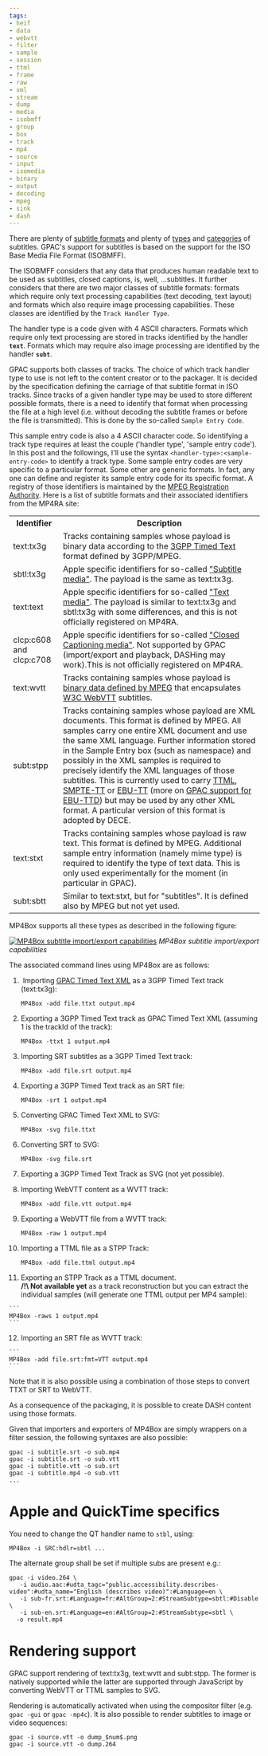```yaml
---
tags:
- heif
- data
- webvtt
- filter
- sample
- session
- ttml
- frame
- raw
- xml
- stream
- dump
- media
- isobmff
- group
- box
- track
- mp4
- source
- input
- isomedia
- binary
- output
- decoding
- mpeg
- sink
- dash
---
```




There are plenty of [subtitle formats](http://en.wikipedia.org/wiki/Subtitle_(captioning)#Subtitle_formats) and plenty of [types](http://en.wikipedia.org/wiki/Subtitle_(captioning)#Types) and [categories](http://en.wikipedia.org/wiki/Subtitle_(captioning)#Categories) of subtitles. GPAC's support for subtitles is based on the support for the ISO Base Media File Format (ISOBMFF). 

The ISOBMFF considers that any data that produces human readable text to be used as subtitles, closed captions, is, well, ...subtitles. It further considers that there are two major classes of subtitle formats: formats which require only text processing capabilities (text decoding, text layout) and formats which also require image processing capabilities. These classes are identified by the `Track Handler Type`.

The handler type is a code given with 4 ASCII characters. Formats which require only text processing are stored in tracks identified by the handler **`text`**. Formats which may require also image processing are identified by the handler **`subt`**. 

GPAC supports both classes of tracks. The choice of which track handler type to use is not left to the content creator or to the packager. It is decided by the specification defining the carriage of that subtitle format in ISO tracks. Since tracks of a given handler type may be used to store different possible formats, there is a need to identify that format when processing the file at a high level (i.e. without decoding the subtitle frames or before the file is transmitted). This is done by the so-called `Sample Entry Code`.

This sample entry code is also a 4 ASCII character code. So identifying a track type requires at least the couple ('handler type', 'sample entry code'). In this post and the followings, I'll use the syntax `<handler-type>:<sample-entry-code>` to identify a track type. Some sample entry codes are very specific to a particular format. Some other are generic formats. In fact, any one can define and register its sample entry code for its specific format. A registry of those identifiers is maintained by the [MPEG Registration Authority](https://mp4ra.org/#/codecs). Here is a list of subtitle formats and their associated identifiers from the MP4RA site:

<table>

<tbody>

<tr>

<th>Identifier</th>

<th style="text-align: center">Description</th>

</tr>

<tr>

<td>text:tx3g</td>

<td>Tracks containing samples whose payload is binary data according to the <a href="http://www.etsi.org/deliver/etsi_ts/126200_126299/126245/11.00.00_60/ts_126245v110000p.pdf">3GPP Timed Text</a> format defined by 3GPP/MPEG.</td>

</tr>

<tr>

<td>sbtl:tx3g</td>

<td>Apple specific identifiers for so-called <a href="https://developer.apple.com/library/mac/documentation/quicktime/qtff/QTFFChap3/qtff3.html">"Subtitle media"</a>. The payload is the same as text:tx3g.</td>

</tr>

<tr>

<td>text:text</td>

<td>Apple specific identifiers for so-called <a href="https://developer.apple.com/library/mac/documentation/quicktime/qtff/QTFFChap3/qtff3.html">"Text media"</a>. The payload is similar to text:tx3g and sbtl:tx3g with some differences, and this is not officially registered on MP4RA.</td>

</tr>

<tr>

<td>clcp:c608 and clcp:c708</td>

<td>Apple specific identifiers for so-called <a href="https://developer.apple.com/library/mac/documentation/quicktime/qtff/QTFFChap3/qtff3.html">"Closed Captioning media"</a>. Not supported by GPAC (import/export and playback, DASHing may work).This is not officially registered on MP4RA.</td>

</tr>

<tr>

<td>text:wvtt</td>

<td>Tracks containing samples whose payload is <a href="http://www.iso.org/iso/home/store/catalogue_tc/catalogue_detail.htm?csnumber=63107">binary data defined by MPEG</a> that encapsulates <a href="https://w3c.github.io/webvtt/">W3C WebVTT</a> subtitles.</td>

</tr>

<tr>

<td>subt:stpp</td>

<td>Tracks containing samples whose payload are XML documents. This format is defined by MPEG. All samples carry one entire XML document and use the same XML language. Further information stored in the Sample Entry box (such as namespace) and possibly in the XML samples is required to precisely identify the XML languages of those subtitles. This is currently used to carry <a href="http://www.w3.org/TR/ttaf1-dfxp/">TTML</a>, <a href="https://www.smpte.org/sites/default/files/st2052-1-2010.pdf">SMPTE-TT</a> or <a href="https://tech.ebu.ch/docs/tech/tech3381.pdf">EBU-TT</a> (more on <a href="EBU-TTD-support-in-GPAC">GPAC support for EBU-TTD</a>) but may be used by any other XML format. A particular version of this format is adopted by DECE.</td>

</tr>

<tr>

<td>text:stxt</td>

<td>Tracks containing samples whose payload is raw text. This format is defined by MPEG. Additional sample entry information (namely mime type) is required to identify the type of text data. This is only used experimentally for the moment (in particular in GPAC).</td>

</tr>

<tr>

<td>subt:sbtt</td>

<td>Similar to text:stxt, but for "subtitles". It is defined also by MPEG but not yet used.</td>

</tr>

</tbody>

</table>

MP4Box supports all these types as described in the following figure:

[![MP4Box subtitle import/export capabilities](https://gpac.io/files/2014/09/mp4box-subtitle-support.png)](https://gpac.io/files/2014/09/mp4box-subtitle-support.png)
_MP4Box subtitle import/export capabilities_

The associated command lines using MP4Box are as follows:

1.   Importing [GPAC Timed Text XML](TTXT-Format-Documentation) as a 3GPP Timed Text track (text:tx3g):
    
    ```
    MP4Box -add file.ttxt output.mp4
    ```
    
2.  Exporting a 3GPP Timed Text track as GPAC Timed Text XML (assuming 1 is the trackId of the track):
    
    ```
    MP4Box -ttxt 1 output.mp4
    ```
    
3.  Importing SRT subtitles as a 3GPP Timed Text track:
    
    ```
    MP4Box -add file.srt output.mp4
    ```
    
4.  Exporting a 3GPP Timed Text track as an SRT file:
    
    ```
    MP4Box -srt 1 output.mp4
    ```
    
5.  Converting GPAC Timed Text XML to SVG:
    
    ```
    MP4Box -svg file.ttxt
    ```
    
6.  Converting SRT to SVG:
    
    ```
    MP4Box -svg file.srt
    ```
    
7.  Exporting a 3GPP Timed Text Track as SVG (not yet possible).
8.  Importing WebVTT content as a WVTT track:
    
    ```
    MP4Box -add file.vtt output.mp4
    ```
    
9.  Exporting a WebVTT file from a WVTT track:
    
    ```
    MP4Box -raw 1 output.mp4
    ```
    
10. Importing a TTML file as a STPP Track:

    ```
    MP4Box -add file.ttml output.mp4
    ```
    
11.  Exporting an STPP Track as a TTML document.  
    **/!\\ Not available yet** as a track reconstruction but you can extract the individual samples (will generate one TTML output per MP4 sample):
    
    ```
    MP4Box -raws 1 output.mp4
    ```
    
12.  Importing an SRT file as WVTT track:
    
    ```
    MP4Box -add file.srt:fmt=VTT output.mp4
    ```


Note that it is also possible using a combination of those steps to convert TTXT or SRT to WebVTT.

As a consequence of the packaging, it is possible to create DASH content using those formats.

Given that importers and exporters of MP4Box are simply wrappers on a filter session, the following syntaxes are also possible:
```
gpac -i subtitle.srt -o sub.mp4
gpac -i subtitle.srt -o sub.vtt
gpac -i subtitle.vtt -o sub.srt
gpac -i subtitle.mp4 -o sub.vtt
...
```

# Apple and QuickTime specifics

You need to change the QT handler name to ```stbl```, using:
```
MP4Box -i SRC:hdlr=sbtl ... 
```

The alternate group shall be set if multiple subs are present e.g.:
```
gpac -i video.264 \
   -i audio.aac:#udta_tagc="public.accessibility.describes-video":#udta_name="English (describes video)":#Language=en \
   -i sub-fr.srt:#Language=fr:#AltGroup=2:#StreamSubtype=sbtl:#Disable \
   -i sub-en.srt:#Language=en:#AltGroup=2:#StreamSubtype=sbtl \
  -o result.mp4
```
 
# Rendering support
GPAC support rendering of text:tx3g, text:wvtt and subt:stpp. The former is natively supported while the latter are supported through JavaScript by converting WebVTT or TTML samples to SVG.

Rendering is automatically activated when using the compositor filter (e.g. `gpac -gui` or `gpac -mp4c`).
It is also possible to render subtitles to image or video sequences:
```
gpac -i source.vtt -o dump_$num$.png
gpac -i source.vtt -o dump.264
```
